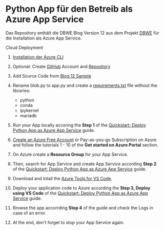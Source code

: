 # Python App für den Betreib als Azure App Service

Das Repository enthält die DBWE Blog Version 12 aus dem Projekt [DBWE](https://github.com/iten-engineering/dbwe/tree/main) für die Installation als Azure App Service.

Cloud Deployment 

1. [Installation der Azure CLI](https://learn.microsoft.com/en-us/cli/azure/install-azure-cli-windows?tabs=azure-cli)

2. Optional: Create [GitHub](https://github.com/) Account and [Repository](https://docs.github.com/en/repositories/creating-and-managing-repositories/quickstart-for-repositories) 

3. Add Source Code from [Blog 12 Sample](https://github.com/iten-engineering/dbwe/tree/main/flask/blog12) 

4. Rename blob.py to app.py and create a [requirements.txt](https://github.com/iten-engineering/dbwe-blog/blob/main/requirements.txt) file without the libraries:
   - python
   - conda
   - ipykernel
   - mariadb

5. Run your App locally accoring the **Step 1** of the [Quickstart: Deploy Python App as Azure App Service](https://learn.microsoft.com/en-us/azure/app-service/quickstart-python?tabs=flask%2Cwindows%2Cazure-portal%2Cvscode-deploy%2Cdeploy-instructions-azportal%2Cterminal-bash%2Cdeploy-instructions-zip-azcli) guide.

6. [Create an Azure Free Account](https://azure.microsoft.com/en-us/free) or Pay-as-you-go Subscription on Azure and follow the tutorials 1 - 10 of the **Get started on Azure Portal** section.

7. On Azure create a **Resource Group** for your App Service.

8. Then, search for App Service and create App Service according **Step 2** of the [Quickstart: Deploy Python App as Azure App Service](https://learn.microsoft.com/en-us/azure/app-service/quickstart-python?tabs=flask%2Cwindows%2Cazure-portal%2Cvscode-deploy%2Cdeploy-instructions-azportal%2Cterminal-bash%2Cdeploy-instructions-zip-azcli) guide.

9. Download and Intall the [Azure Tools for VS Code](https://marketplace.visualstudio.com/items?itemName=ms-vscode.vscode-node-azure-pack).

10. Deploy your application code to Azure according the **Step 3, Deploy using VS Code** of the [Quickstart: Deploy Python App as Azure App Service](https://learn.microsoft.com/en-us/azure/app-service/quickstart-python?tabs=flask%2Cwindows%2Cazure-portal%2Cvscode-deploy%2Cdeploy-instructions-azportal%2Cterminal-bash%2Cdeploy-instructions-zip-azcli) guide.

11. Browse the app accorrding **Step 4** of the guide and check the Logs in case of an error.

12. At the end, don't forget to stop your App Service again.